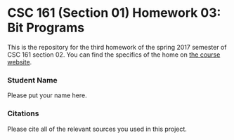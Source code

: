 # CSC 161 (Section 01) Homework 03: Bit Programs
This is the repository for the third homework of the spring 2017 semester of CSC 161 section 02.
You can find the specifics of the home on [the course website](http://www.cs.grinnell.edu/~osera/courses/s2017/csc161/homeworks/04-bit-programs).

### Student Name
Please put your name here.

### Citations
Please cite all of the relevant sources you used in this project.
